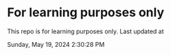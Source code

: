 # For learning purposes only
This repo is for learning purposes only.
Last updated at

Sunday, May 19, 2024 2:30:28 PM

